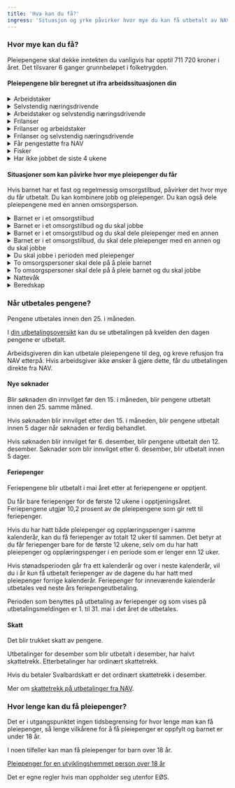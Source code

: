 ```yaml
---
title: 'Hva kan du få?'
ingress: 'Situasjon og yrke påvirker hvor mye du kan få utbetalt av NAV.'
---
```


### Hvor mye kan du få?

Pleiepengene skal dekke inntekten du vanligvis har opptil 711 720 kroner i året. Det tilsvarer 6 ganger grunnbeløpet i folketrygden.

#### Pleiepengene blir beregnet ut ifra arbeidssituasjonen din

<details class="accordion">
  <summary>Arbeidstaker</summary>
  <p>Innhold mangler</p>
</details>

<details class="accordion">
  <summary>Selvstendig næringsdrivende</summary>
  <p>Innhold mangler</p>
</details>

<details class="accordion">
  <summary>Arbeidstaker og selvstendig næringsdrivende</summary>
  <p>Innhold mangler</p>
</details>

<details class="accordion">
  <summary>Frilanser</summary>
  <p>Innhold mangler</p>
</details>

<details class="accordion">
  <summary>Frilanser og arbeidstaker</summary>
  <p>Innhold mangler</p>
</details>

<details class="accordion">
  <summary>Frilanser og selvstendig næringsdrivende</summary>
  <p>Innhold mangler</p>
</details>

<details class="accordion">
  <summary>Får pengestøtte fra NAV</summary>
  <p>Innhold mangler</p>
</details>

<details class="accordion">
  <summary>Fisker</summary>
  <p>Innhold mangler</p>
</details>

<details class="accordion">
  <summary>Har ikke jobbet de siste 4 ukene</summary>
  <p>Innhold mangler</p>
</details>

#### Situasjoner som kan påvirke hvor mye pleiepenger du får

Hvis barnet har et fast og regelmessig omsorgstilbud, påvirker det hvor mye du får utbetalt. Du kan kombinere jobb og pleiepenger. Du kan også dele pleiepengene med en annen omsorgsperson.

<details class="accordion">
  <summary>Barnet er i et omsorgstilbud</summary>
  <p>Innhold mangler</p>
</details>

<details class="accordion">
  <summary>Barnet er i et omsorgstilbud og du skal jobbe</summary>
  <p>Innhold mangler</p>
</details>

<details class="accordion">
  <summary>Barnet er i et omsorgstilbud og du skal dele pleiepenger med en annen</summary>
  <p>Innhold mangler</p>
</details>

<details class="accordion">
  <summary>Barnet er i et omsorgstilbud, du skal dele pleiepenger med en annen og du skal jobbe</summary>
  <p>Innhold mangler</p>
</details>

<details class="accordion">
  <summary>Du skal jobbe i perioden med pleiepenger</summary>
  <p>Innhold mangler</p>
</details>

<details class="accordion">
  <summary>To omsorgspersoner skal dele på å pleie barnet</summary>
  <p>Innhold mangler</p>
</details>

<details class="accordion">
  <summary>To omsorgspersoner skal dele på å pleie barnet og du skal jobbe</summary>
  <p>Innhold mangler</p>
</details>

<details class="accordion">
  <summary>Nattevåk</summary>
  <p>Innhold mangler</p>
</details>

<details class="accordion">
  <summary>Beredskap</summary>
  <p>Innhold mangler</p>
</details>

### Når utbetales pengene?

Pengene utbetales innen den 25. i måneden.

I [din utbetalingsoversikt](#) kan du se utbetalingen på kvelden den dagen pengene er utbetalt.

Arbeidsgiveren din kan utbetale pleiepengene til deg, og kreve refusjon fra NAV etterpå. Hvis arbeidsgiver ikke ønsker å gjøre dette, får du utbetalingen direkte fra NAV.

#### Nye søknader

Blir søknaden din innvilget før den 15. i måneden, blir pengene utbetalt innen den 25. samme måned.

Hvis søknaden blir innvilget etter den 15. i måneden, blir pengene utbetalt innen 5 dager når søknaden er ferdig behandlet.

Hvis søknaden blir innvilget før 6. desember, blir pengene utbetalt den 12. desember. Søknader som blir innvilget etter 6. desember, blir utbetalt innen 5 dager.

#### Feriepenger

Feriepengene blir utbetalt i mai året etter at feriepengene er opptjent.

Du får bare feriepenger for de første 12 ukene i opptjeningsåret. Feriepengene utgjør 10,2 prosent av de pleiepengene som gir rett til feriepenger.

Hvis du har hatt både pleiepenger og opplæringspenger i samme kalenderår, kan du få feriepenger av totalt 12 uker til sammen. Det betyr at du får feriepenger bare for de første 12 ukene, selv om du har hatt pleiepenger og opplæringspenger i en periode som er lenger enn 12 uker.

Hvis stønadsperioden går fra ett kalenderår og over i neste kalenderår, vil du i år kun få utbetalt feriepenger av de dagene du har hatt med pleiepenger forrige kalenderår.
Feriepenger for inneværende kalenderår utbetales ved neste års feriepengeutbetaling.

Perioden som benyttes på utbetaling av feriepenger og som vises på utbetalingsmeldingen er 1. til 31. mai i det året de utbetales.

#### Skatt

Det blir trukket skatt av pengene.

Utbetalinger for desember som blir utbetalt i desember, har halvt skattetrekk. Etterbetalinger har ordinært skattetrekk.

Hvis du betaler Svalbardskatt er det ordinært skattetrekk i desember.

Mer om [skattetrekk på utbetalinger fra NAV](#).

### Hvor lenge kan du få pleiepenger?

Det er i utgangspunktet ingen tidsbegrensing for hvor lenge man kan få pleiepenger, så lenge vilkårene for å få pleiepenger er oppfylt og barnet er under 18 år. 

I noen tilfeller kan man få pleiepenger for barn over 18 år.

[Pleiepenger for en utviklingshemmet person over 18 år](#)

Det er egne regler hvis man oppholder seg utenfor EØS.

















